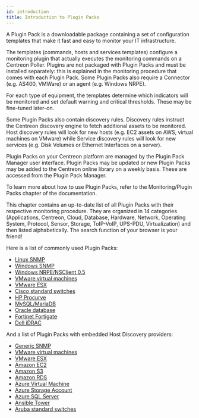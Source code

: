 ```yaml
---
id: introduction
title: Introduction to Plugin Packs
---
```


A Plugin Pack is a downloadable package containing a set of configuration
templates that make it fast and easy to monitor your IT infrastructure.

The templates (commands, hosts and services templates) configure a monitoring
plugin that actually executes the monitoring commands on a Centreon Poller.
Plugins are not packaged with Plugin Packs and must be installed separately:
this is explained in the monitoring procedure that comes with each Plugin Pack.
Some Plugin Packs also require a Connector (e.g. AS400, VMWare) or an agent
(e.g. Windows NRPE).

For each type of equipment, the templates determine which indicators will be
monitored and set default warning and critical thresholds. These may be
fine-tuned later-on.

Some Plugin Packs also contain discovery rules. Discovery rules instruct the
Centreon discovery engine to fetch additional assets to be monitored. Host
discovery rules will look for new hosts (e.g. EC2 assets on AWS, virtual
machines on VMware) while Service discovery rules will look for new services
(e.g. Disk Volumes or Ethernet Interfaces on a server).

Plugin Packs on your Centreon platform are managed by the Plugin Pack Manager
user interface. Plugin Packs may be updated or new Plugin Packs may be added to
the Centreon online library on a weekly basis. These are accessed from the
Plugin Pack Manager.

To learn more about how to use Plugin Packs, refer to the Monitoring/Plugin
Packs chapter of the documentation.

This chapter contains an up-to-date list of all Plugin Packs with their
respective monitoring procedure. They are organized in 14 categories
(Applications, Centreon, Cloud, Database, Hardware, Network, Operating System,
Protocol, Sensor, Storage, ToIP-VoIP, UPS-PDU, Virtualization) and then listed
alphabetically. The search function of your browser is your friend\!

Here is a list of commonly used Plugin Packs:

  - [Linux SNMP](procedures/operatingsystems-linux-snmp.html)
  - [Windows SNMP](procedures/operatingsystems-windows-snmp.html)
  - [Windows NRPE/NSClient 0.5](procedures/operatingsystems-windows-nsclient-05-nrpe.html)
  - [VMware virtual machines](procedures/virtualization-vmware2-vm.html)
  - [VMware ESX](procedures/virtualization-vmware2-esx.html)
  - [Cisco standard switches](procedures/network-cisco-standard-snmp.html)
  - [HP Procurve](procedures/network-switchs-hp-procurve-snmp.html)
  - [MySQL/MariaDB](procedures/applications-databases-mysql.html)
  - [Oracle database](procedures/applications-databases-oracle.html)
  - [Fortinet Fortigate](procedures/network-firewalls-fortinet-fortigate-snmp.html)
  - [Dell iDRAC](procedures/hardware-servers-dell-idrac-snmp.html)

And a list of Plugin Packs with embedded Host Discovery providers:

  - [Generic SNMP](procedures/applications-protocol-snmp.html)
  - [VMware virtual machines](procedures/virtualization-vmware2-vm.html)
  - [VMware ESX](procedures/virtualization-vmware2-esx.html)
  - [Amazon EC2](procedures/cloud-aws-ec2.html)
  - [Amazon S3](procedures/cloud-aws-z3.html)
  - [Amazon RDS](procedures/cloud-aws-rds.html)
  - [Azure Virtual Machine](procedures/cloud-azure-compute-virtualmachine.html)
  - [Azure Storage Account](procedures/cloud-azure-storage-storageaccount.html)
  - [Azure SQL Server](procedures/cloud-azure-database-sqlserver.html)
  - [Ansible Tower](procedures/applications-ansible-tower.html)
  - [Aruba standard switches](procedures/network-switchs-aruba-standard-snmp.html)
